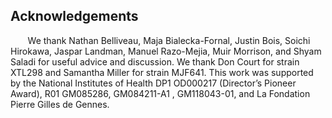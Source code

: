 ## Acknowledgements

&nbsp; &nbsp; &nbsp; &nbsp;We thank Nathan Belliveau, Maja Bialecka-Fornal,
Justin Bois, Soichi Hirokawa, Jaspar Landman, Manuel Razo-Mejia, Muir
Morrison, and Shyam Saladi for useful advice and discussion. We thank Don
Court for strain XTL298 and Samantha Miller for strain MJF641. This work was
supported by the National Institutes of Health DP1 OD000217 (Director’s
Pioneer Award), R01 GM085286, GM084211-A1 , GM118043-01, and La Fondation
Pierre Gilles de Gennes.
